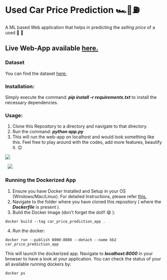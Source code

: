 # Used Car Price Prediction 🏎🚙⛽️
A ML based Web application that helps in predicting the *selling price* of a used 🚗 🚙

## Live Web-App available [here.](https://car-price-predict-app.herokuapp.com/)

### Dataset
You can find the dataset [here.](https://www.kaggle.com/nehalbirla/vehicle-dataset-from-cardekho)

### Installation:
Simply execute the command: ***pip install -r requirements.txt*** to install the necessary dependencies.

### Usage:
1. Clone this Repository to a directory and navigate to that directory.
2. Run the command: ***python app.py***
3. This will run the web-app on localhost and would look something like this. Feel free to play around with the codes, add more features, beautify it. :wink:

<kbd>
<img src="https://user-images.githubusercontent.com/29462447/103283342-54504680-49fe-11eb-9a03-5695d925600b.png" data-canonical-src="https://user-images.githubusercontent.com/29462447/103283342-54504680-49fe-11eb-9a03-5695d925600b.png"/> 
</kbd>

&nbsp;
<kbd>
<img src="https://user-images.githubusercontent.com/29462447/103283363-616d3580-49fe-11eb-9343-7a72872e1048.png" data-canonical-src="https://user-images.githubusercontent.com/29462447/103283363-616d3580-49fe-11eb-9343-7a72872e1048.png"/> 
</kbd>

### Running the Dockerized App
1. Ensure you have Docker Installed and Setup in your OS (Windows/Mac/Linux). For detailed Instructions, please refer [this.](https://docs.docker.com/engine/install/)
2. Navigate to the folder where you have cloned this repository ( where the ***Dockerfile*** is present ).
3. Build the Docker Image (don't forget the dot!! :smile: ): 
```
docker build --tag car_price_prediction_app .
```
4. Run the docker:
```
docker run --publish 8000:8080 --detach --name bb2 car_price_prediction_app
```

This will launch the dockerized app. Navigate to ***localhost:8000*** in your browser to have a look at your application. You can check the status of your all available running dockers by:
```
docker ps
```
